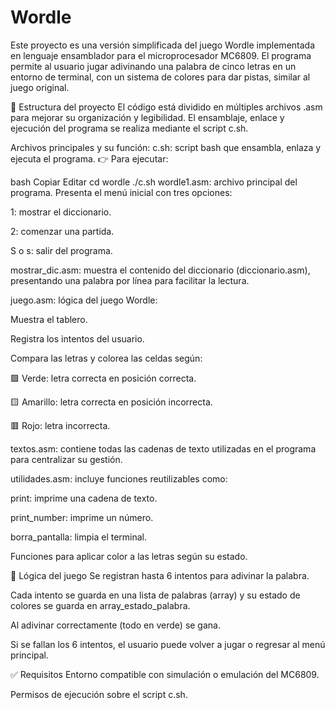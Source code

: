# Wordle
Este proyecto es una versión simplificada del juego Wordle implementada en lenguaje ensamblador para el microprocesador MC6809. El programa permite al usuario jugar adivinando una palabra de cinco letras en un entorno de terminal, con un sistema de colores para dar pistas, similar al juego original.

📁 Estructura del proyecto
El código está dividido en múltiples archivos .asm para mejorar su organización y legibilidad. El ensamblaje, enlace y ejecución del programa se realiza mediante el script c.sh.

Archivos principales y su función:
c.sh: script bash que ensambla, enlaza y ejecuta el programa.
👉 Para ejecutar:

bash
Copiar
Editar
cd wordle
./c.sh
wordle1.asm: archivo principal del programa. Presenta el menú inicial con tres opciones:

1: mostrar el diccionario.

2: comenzar una partida.

S o s: salir del programa.

mostrar_dic.asm: muestra el contenido del diccionario (diccionario.asm), presentando una palabra por línea para facilitar la lectura.

juego.asm: lógica del juego Wordle:

Muestra el tablero.

Registra los intentos del usuario.

Compara las letras y colorea las celdas según:

🟩 Verde: letra correcta en posición correcta.

🟨 Amarillo: letra correcta en posición incorrecta.

🟥 Rojo: letra incorrecta.

textos.asm: contiene todas las cadenas de texto utilizadas en el programa para centralizar su gestión.

utilidades.asm: incluye funciones reutilizables como:

print: imprime una cadena de texto.

print_number: imprime un número.

borra_pantalla: limpia el terminal.

Funciones para aplicar color a las letras según su estado.

🧠 Lógica del juego
Se registran hasta 6 intentos para adivinar la palabra.

Cada intento se guarda en una lista de palabras (array) y su estado de colores se guarda en array_estado_palabra.

Al adivinar correctamente (todo en verde) se gana.

Si se fallan los 6 intentos, el usuario puede volver a jugar o regresar al menú principal.

✅ Requisitos
Entorno compatible con simulación o emulación del MC6809.

Permisos de ejecución sobre el script c.sh.
